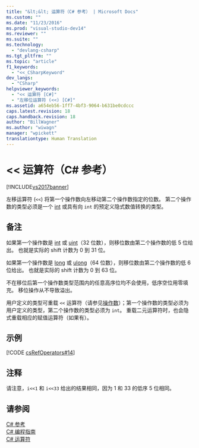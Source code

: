 ```yaml
---
title: "&lt;&lt; 运算符（C# 参考） | Microsoft Docs"
ms.custom: ""
ms.date: "11/23/2016"
ms.prod: "visual-studio-dev14"
ms.reviewer: ""
ms.suite: ""
ms.technology: 
  - "devlang-csharp"
ms.tgt_pltfrm: ""
ms.topic: "article"
f1_keywords: 
  - "<<_CSharpKeyword"
dev_langs: 
  - "CSharp"
helpviewer_keywords: 
  - "<< 运算符 [C#]"
  - "左移位运算符 (<<) [C#]"
ms.assetid: a654eb56-1ff7-4bf3-9064-b631be0cdccc
caps.latest.revision: 18
caps.handback.revision: 18
author: "BillWagner"
ms.author: "wiwagn"
manager: "wpickett"
translationtype: Human Translation
---
```

# &lt;&lt; 运算符（C# 参考）
[!INCLUDE[vs2017banner](../../../csharp/includes/vs2017banner.md)]

左移运算符 \(`<<`\) 将第一个操作数向左移动第二个操作数指定的位数。  第二个操作数的类型必须是一个 [int](../../../csharp/language-reference/keywords/int.md) 或具有向 `int` 的预定义隐式数值转换的类型。  
  
## 备注  
 如果第一个操作数是 [int](../../../csharp/language-reference/keywords/int.md) 或 [uint](../../../csharp/language-reference/keywords/uint.md)（32 位数），则移位数由第二个操作数的低 5 位给出。  也就是实际的 shift 计数为 0 到 31 位。  
  
 如果第一个操作数是 [long](../../../csharp/language-reference/keywords/long.md) 或 [ulong](../../../csharp/language-reference/keywords/ulong.md)（64 位数），则移位数由第二个操作数的低 6 位给出。  也就是实际的 shift 计数为 0 到 63 位。  
  
 不在移位后第一个操作数类型范围内的任意高序位均不会使用，低序空位用零填充。  移位操作从不导致溢出。  
  
 用户定义的类型可重载 `<<` 运算符（请参见[操作数](../../../csharp/language-reference/keywords/operator.md)）；第一个操作数的类型必须为用户定义的类型，第二个操作数的类型必须为 `int`。  重载二元运算符时，也会隐式重载相应的赋值运算符（如果有）。  
  
## 示例  
 [!CODE [csRefOperators#14](../CodeSnippet/VS_Snippets_VBCSharp/csrefOperators#14)]  
  
## 注释  
 请注意，`i<<1` 和 `i<<33`  给出的结果相同，因为 1 和 33 的低序 5 位相同。  
  
## 请参阅  
 [C\# 参考](../../../csharp/language-reference/index.md)   
 [C\# 编程指南](../../../csharp/programming-guide/index.md)   
 [C\# 运算符](../../../csharp/language-reference/operators/index.md)
